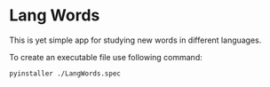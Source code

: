# Lang Words

This is yet simple app for studying new words in different languages.

To create an executable file use following command:
```
pyinstaller ./LangWords.spec
```
